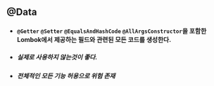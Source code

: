 ## @Data
* #### `@Getter` `@Setter` `@EqualsAndHashCode` `@AllArgsConstructor`을 포함한 Lombok에서 제공하는 필드와 관련된 모든 코드를 생성한다.

* ##### 실제로 사용하지 않는것이 좋다.
* ##### 전체적인 모든 기능 허용으로 위험 존재